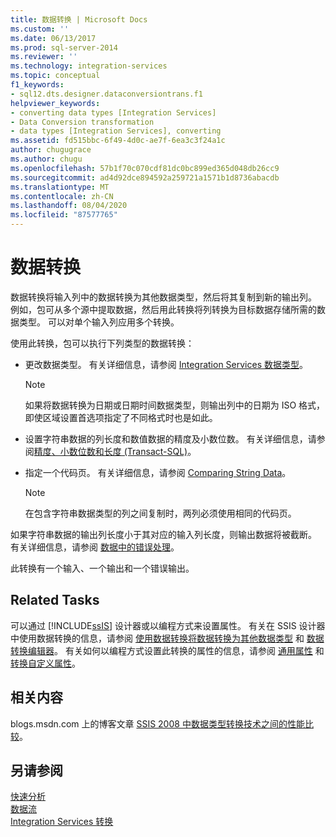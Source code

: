 ```yaml
---
title: 数据转换 | Microsoft Docs
ms.custom: ''
ms.date: 06/13/2017
ms.prod: sql-server-2014
ms.reviewer: ''
ms.technology: integration-services
ms.topic: conceptual
f1_keywords:
- sql12.dts.designer.dataconversiontrans.f1
helpviewer_keywords:
- converting data types [Integration Services]
- Data Conversion transformation
- data types [Integration Services], converting
ms.assetid: fd515bbc-6f49-4d0c-ae7f-6ea3c3f24a1c
author: chugugrace
ms.author: chugu
ms.openlocfilehash: 57b1f70c070cdf81dc0bc899ed365d048db26cc9
ms.sourcegitcommit: ad4d92dce894592a259721a1571b1d8736abacdb
ms.translationtype: MT
ms.contentlocale: zh-CN
ms.lasthandoff: 08/04/2020
ms.locfileid: "87577765"
---
```

# <a name="data-conversion-transformation"></a>数据转换
  数据转换将输入列中的数据转换为其他数据类型，然后将其复制到新的输出列。 例如，包可从多个源中提取数据，然后用此转换将列转换为目标数据存储所需的数据类型。 可以对单个输入列应用多个转换。  
  
 使用此转换，包可以执行下列类型的数据转换：  
  
-   更改数据类型。 有关详细信息，请参阅 [Integration Services 数据类型](../integration-services-data-types.md)。  
  
    > [!NOTE]  
    >  如果将数据转换为日期或日期时间数据类型，则输出列中的日期为 ISO 格式，即使区域设置首选项指定了不同格式时也是如此。  
  
-   设置字符串数据的列长度和数值数据的精度及小数位数。 有关详细信息，请参阅[精度、小数位数和长度 (Transact-SQL)](/sql/t-sql/data-types/precision-scale-and-length-transact-sql)。  
  
-   指定一个代码页。 有关详细信息，请参阅 [Comparing String Data](../comparing-string-data.md)。  
  
    > [!NOTE]  
    >  在包含字符串数据类型的列之间复制时，两列必须使用相同的代码页。  
  
 如果字符串数据的输出列长度小于其对应的输入列长度，则输出数据将被截断。 有关详细信息，请参阅 [数据中的错误处理](../error-handling-in-data.md)。  
  
 此转换有一个输入、一个输出和一个错误输出。  
  
## <a name="related-tasks"></a>Related Tasks  
 可以通过 [!INCLUDE[ssIS](../../../includes/ssis-md.md)] 设计器或以编程方式来设置属性。 有关在 SSIS 设计器中使用数据转换的信息，请参阅 [使用数据转换将数据转换为其他数据类型](data-conversion-transformation.md) 和 [数据转换编辑器](../../data-conversion-transformation-editor.md)。 有关如何以编程方式设置此转换的属性的信息，请参阅 [通用属性](../../common-properties.md) 和 [转换自定义属性](transformation-custom-properties.md)。  
  
## <a name="related-content"></a>相关内容  
 blogs.msdn.com 上的博客文章 [SSIS 2008 中数据类型转换技术之间的性能比较](https://techcommunity.microsoft.com/t5/datacat/performance-comparison-between-data-type-conversion-techniques/ba-p/305035)。  
  
## <a name="see-also"></a>另请参阅  
 [快速分析](../../fast-parse.md)   
 [数据流](../data-flow.md)   
 [Integration Services 转换](integration-services-transformations.md)  
  
  

